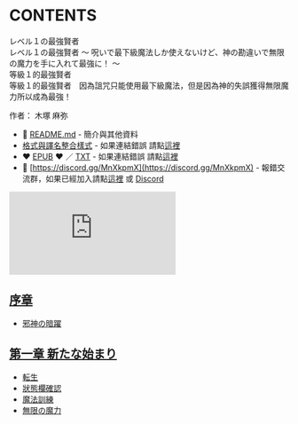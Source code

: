 # CONTENTS

レベル１の最強賢者  
レベル１の最強賢者 ～ 呪いで最下級魔法しか使えないけど、神の勘違いで無限の魔力を手に入れて最強に！ ～  
等級１的最強賢者  
等級１的最強賢者　因為詛咒只能使用最下級魔法，但是因為神的失誤獲得無限魔力所以成為最強！  

作者： 木塚 麻弥  



- :closed_book: [README.md](README.md) - 簡介與其他資料
- [格式與譯名整合樣式](https://github.com/bluelovers/node-novel/blob/master/lib/locales/%E3%83%AC%E3%83%99%E3%83%AB%EF%BC%91%E3%81%AE%E6%9C%80%E5%BC%B7%E8%B3%A2%E8%80%85.ts) - 如果連結錯誤 請點[這裡](https://github.com/bluelovers/node-novel/blob/master/lib/locales/)
-  :heart: [EPUB](https://gitlab.com/demonovel/epub-txt/blob/master/syosetu/%E7%AD%89%E7%B4%9A%EF%BC%91%E7%9A%84%E6%9C%80%E5%BC%B7%E8%B3%A2%E8%80%85.epub) :heart:  ／ [TXT](https://gitlab.com/demonovel/epub-txt/blob/master/syosetu/out/%E7%AD%89%E7%B4%9A%EF%BC%91%E7%9A%84%E6%9C%80%E5%BC%B7%E8%B3%A2%E8%80%85.out.txt) - 如果連結錯誤 請點[這裡](https://gitlab.com/demonovel/epub-txt/blob/master/syosetu/)
- :mega: [https://discord.gg/MnXkpmX](https://discord.gg/MnXkpmX) - 報錯交流群，如果已經加入請點[這裡](https://discordapp.com/channels/467794087769014273/467794088285175809) 或 [Discord](https://discordapp.com/channels/@me)


![導航目錄](https://chart.apis.google.com/chart?cht=qr&chs=150x150&chl=https://gitlab.com/novel-group/txt-source/blob/master/syosetu/レベル１の最強賢者/導航目錄.md "導航目錄")




## [序章](00000_%E5%BA%8F%E7%AB%A0)

- [邪神の暗躍](00000_%E5%BA%8F%E7%AB%A0/00010_%E9%82%AA%E7%A5%9E%E3%81%AE%E6%9A%97%E8%BA%8D.txt)


## [第一章 新たな始まり](00010_%E7%AC%AC%E4%B8%80%E7%AB%A0%20%E6%96%B0%E3%81%9F%E3%81%AA%E5%A7%8B%E3%81%BE%E3%82%8A)

- [転生](00010_%E7%AC%AC%E4%B8%80%E7%AB%A0%20%E6%96%B0%E3%81%9F%E3%81%AA%E5%A7%8B%E3%81%BE%E3%82%8A/00010_%E8%BB%A2%E7%94%9F.txt)
- [狀態欄確認](00010_%E7%AC%AC%E4%B8%80%E7%AB%A0%20%E6%96%B0%E3%81%9F%E3%81%AA%E5%A7%8B%E3%81%BE%E3%82%8A/00020_%E7%8B%80%E6%85%8B%E6%AC%84%E7%A2%BA%E8%AA%8D.txt)
- [魔法訓練](00010_%E7%AC%AC%E4%B8%80%E7%AB%A0%20%E6%96%B0%E3%81%9F%E3%81%AA%E5%A7%8B%E3%81%BE%E3%82%8A/00030_%E9%AD%94%E6%B3%95%E8%A8%93%E7%B7%B4.txt)
- [無限の魔力](00010_%E7%AC%AC%E4%B8%80%E7%AB%A0%20%E6%96%B0%E3%81%9F%E3%81%AA%E5%A7%8B%E3%81%BE%E3%82%8A/00040_%E7%84%A1%E9%99%90%E3%81%AE%E9%AD%94%E5%8A%9B.txt)

